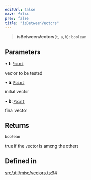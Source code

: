 ```yaml
---
editUrl: false
next: false
prev: false
title: "isBetweenVectors"
---
```


> **isBetweenVectors**(`t`, `a`, `b`): `boolean`

## Parameters

• **t**: [`Point`](/api/classes/point/)

vector to be tested

• **a**: [`Point`](/api/classes/point/)

initial vector

• **b**: [`Point`](/api/classes/point/)

final vector

## Returns

`boolean`

true if the vector is among the others

## Defined in

[src/util/misc/vectors.ts:94](https://github.com/fabricjs/fabric.js/blob/c093e29e73123dafcfa091ff4d5e04e690bb796e/src/util/misc/vectors.ts#L94)
